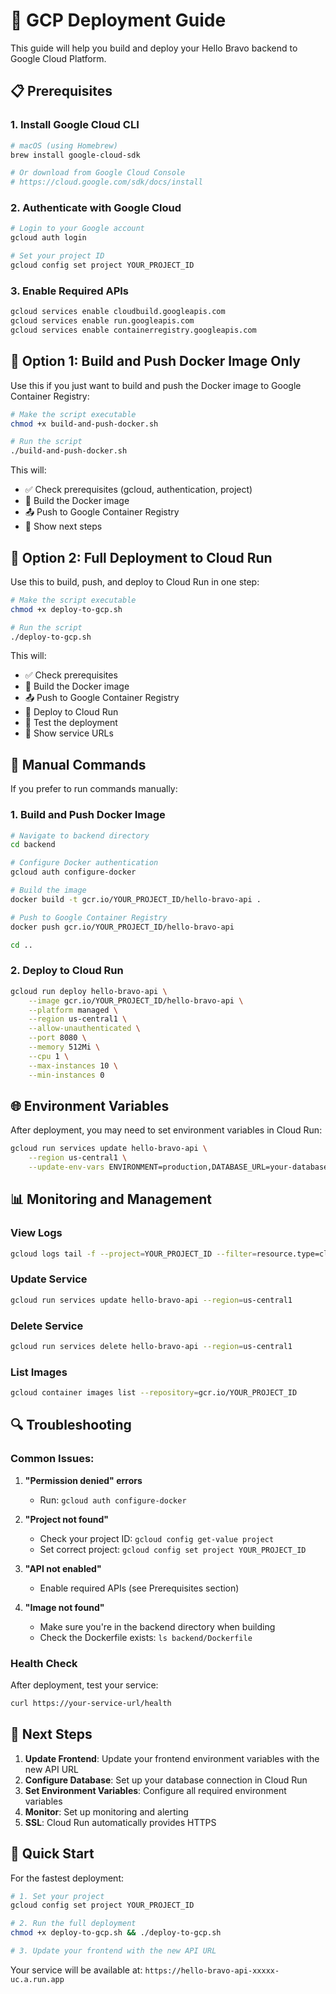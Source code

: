 # 🚀 GCP Deployment Guide

This guide will help you build and deploy your Hello Bravo backend to Google Cloud Platform.

## 📋 Prerequisites

### 1. Install Google Cloud CLI
```bash
# macOS (using Homebrew)
brew install google-cloud-sdk

# Or download from Google Cloud Console
# https://cloud.google.com/sdk/docs/install
```

### 2. Authenticate with Google Cloud
```bash
# Login to your Google account
gcloud auth login

# Set your project ID
gcloud config set project YOUR_PROJECT_ID
```

### 3. Enable Required APIs
```bash
gcloud services enable cloudbuild.googleapis.com
gcloud services enable run.googleapis.com
gcloud services enable containerregistry.googleapis.com
```

## 🐳 Option 1: Build and Push Docker Image Only

Use this if you just want to build and push the Docker image to Google Container Registry:

```bash
# Make the script executable
chmod +x build-and-push-docker.sh

# Run the script
./build-and-push-docker.sh
```

This will:
- ✅ Check prerequisites (gcloud, authentication, project)
- 🔨 Build the Docker image
- 📤 Push to Google Container Registry
- 📝 Show next steps

## 🚀 Option 2: Full Deployment to Cloud Run

Use this to build, push, and deploy to Cloud Run in one step:

```bash
# Make the script executable
chmod +x deploy-to-gcp.sh

# Run the script
./deploy-to-gcp.sh
```

This will:
- ✅ Check prerequisites
- 🔨 Build the Docker image
- 📤 Push to Google Container Registry
- 🚀 Deploy to Cloud Run
- 🧪 Test the deployment
- 📝 Show service URLs

## 🔧 Manual Commands

If you prefer to run commands manually:

### 1. Build and Push Docker Image
```bash
# Navigate to backend directory
cd backend

# Configure Docker authentication
gcloud auth configure-docker

# Build the image
docker build -t gcr.io/YOUR_PROJECT_ID/hello-bravo-api .

# Push to Google Container Registry
docker push gcr.io/YOUR_PROJECT_ID/hello-bravo-api

cd ..
```

### 2. Deploy to Cloud Run
```bash
gcloud run deploy hello-bravo-api \
    --image gcr.io/YOUR_PROJECT_ID/hello-bravo-api \
    --platform managed \
    --region us-central1 \
    --allow-unauthenticated \
    --port 8080 \
    --memory 512Mi \
    --cpu 1 \
    --max-instances 10 \
    --min-instances 0
```

## 🌐 Environment Variables

After deployment, you may need to set environment variables in Cloud Run:

```bash
gcloud run services update hello-bravo-api \
    --region us-central1 \
    --update-env-vars ENVIRONMENT=production,DATABASE_URL=your-database-url
```

## 📊 Monitoring and Management

### View Logs
```bash
gcloud logs tail -f --project=YOUR_PROJECT_ID --filter=resource.type=cloud_run_revision
```

### Update Service
```bash
gcloud run services update hello-bravo-api --region=us-central1
```

### Delete Service
```bash
gcloud run services delete hello-bravo-api --region=us-central1
```

### List Images
```bash
gcloud container images list --repository=gcr.io/YOUR_PROJECT_ID
```

## 🔍 Troubleshooting

### Common Issues:

1. **"Permission denied" errors**
   - Run: `gcloud auth configure-docker`

2. **"Project not found"**
   - Check your project ID: `gcloud config get-value project`
   - Set correct project: `gcloud config set project YOUR_PROJECT_ID`

3. **"API not enabled"**
   - Enable required APIs (see Prerequisites section)

4. **"Image not found"**
   - Make sure you're in the backend directory when building
   - Check the Dockerfile exists: `ls backend/Dockerfile`

### Health Check
After deployment, test your service:
```bash
curl https://your-service-url/health
```

## 📝 Next Steps

1. **Update Frontend**: Update your frontend environment variables with the new API URL
2. **Configure Database**: Set up your database connection in Cloud Run
3. **Set Environment Variables**: Configure all required environment variables
4. **Monitor**: Set up monitoring and alerting
5. **SSL**: Cloud Run automatically provides HTTPS

## 🎯 Quick Start

For the fastest deployment:

```bash
# 1. Set your project
gcloud config set project YOUR_PROJECT_ID

# 2. Run the full deployment
chmod +x deploy-to-gcp.sh && ./deploy-to-gcp.sh

# 3. Update your frontend with the new API URL
```

Your service will be available at: `https://hello-bravo-api-xxxxx-uc.a.run.app` 